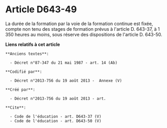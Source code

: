 # Article D643-49

La durée de la formation par la voie de la formation continue est fixée, compte non tenu des stages de formation prévus à
l'article D. 643-37, à 1 350 heures au moins, sous réserve des dispositions de l'article D. 643-50.

**Liens relatifs à cet article**

	**Anciens textes**:

	  - Décret n°87-347 du 21 mai 1987 - art. 14 (Ab)

	**Codifié par**:

	  - Décret n°2013-756 du 19 août 2013 -  Annexe (V)

	**Créé par**:

	  - Décret n°2013-756 du 19 août 2013 - art.

	**Cite**:

	  - Code de l'éducation - art. D643-37 (V)
	  - Code de l'éducation - art. D643-50 (V)
